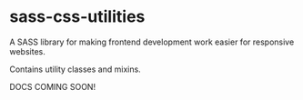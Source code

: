 sass-css-utilities
==============

A SASS library for making frontend development work easier for responsive websites.

Contains utility classes and mixins.

DOCS COMING SOON!
